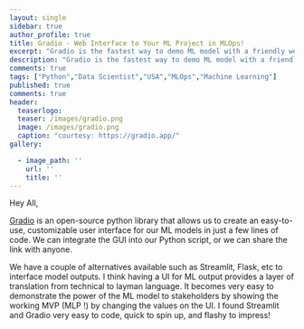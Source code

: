 ```yaml
---
layout: single
sidebar: true
author_profile: true
title: Gradio - Web Interface to Your ML Project in MLOps!
excerpt: "Gradio is the fastest way to demo ML model with a friendly web interface."
description: "Gradio is the fastest way to demo ML model with a friendly web interface."
comments: true
tags: ["Python","Data Scientist","USA","MLOps","Machine Learning"]
published: true
comments: true
header:
  teaserlogo:
  teaser: /images/gradio.png
  image: /images/gradio.png
  caption: "courtesy: https://gradio.app/"
gallery:

  - image_path: ''
    url: ''
    title: ''
---
```

Hey All,

[Gradio](https://gradio.app/) is an open-source python library that allows us to create an easy-to-use, customizable user interface for our ML models in just a few lines of code. We can integrate the GUI into our Python script, or we can share the link with anyone.

We have a couple of alternatives available such as Streamlit, Flask, etc to interface model outputs. I think having a UI for ML output provides a layer of translation from technical to layman language. It becomes very easy to demonstrate the power of the ML model to stakeholders by showing the working MVP (MLP !) by changing the values on the UI. I found Streamlit and Gradio very easy to code, quick to spin up, and flashy to impress!
